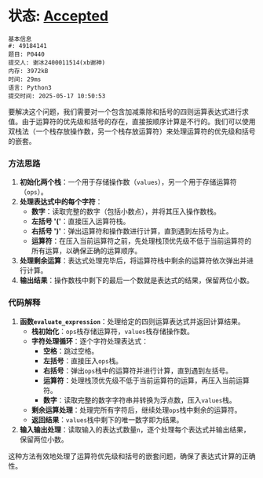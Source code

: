 # 状态: [Accepted](http://xzmdsa.openjudge.cn/2024hw1tmp/solution/48296796/)

```
基本信息
#: 49184141
题目: P0440
提交人: 谢冰2400011514(xb谢神)
内存: 3972kB
时间: 29ms
语言: Python3
提交时间: 2025-05-17 10:50:53
```

要解决这个问题，我们需要对一个包含加减乘除和括号的四则运算表达式进行求值。由于运算符的优先级和括号的存在，直接按顺序计算是不行的。我们可以使用双栈法（一个栈存放操作数，另一个栈存放运算符）来处理运算符的优先级和括号的嵌套。

### 方法思路
1. **初始化两个栈**：一个用于存储操作数（`values`），另一个用于存储运算符（`ops`）。
2. **处理表达式中的每个字符**：
   - **数字**：读取完整的数字（包括小数点），并将其压入操作数栈。
   - **左括号 '('**：直接压入运算符栈。
   - **右括号 ')'**：弹出运算符和操作数进行计算，直到遇到左括号为止。
   - **运算符**：在压入当前运算符之前，先处理栈顶优先级不低于当前运算符的所有运算，以确保正确的运算顺序。
3. **处理剩余运算**：表达式处理完毕后，将运算符栈中剩余的运算符依次弹出并进行计算。
4. **输出结果**：操作数栈中剩下的最后一个数就是表达式的结果，保留两位小数。

### 代码解释
1. **函数`evaluate_expression`**：处理给定的四则运算表达式并返回计算结果。
   - **栈初始化**：`ops`栈存储运算符，`values`栈存储操作数。
   - **字符处理循环**：逐个字符处理表达式：
     - **空格**：跳过空格。
     - **左括号**：直接压入`ops`栈。
     - **右括号**：弹出`ops`栈中的运算符并进行计算，直到遇到左括号。
     - **运算符**：处理栈顶优先级不低于当前运算符的运算，再压入当前运算符。
     - **数字**：读取完整的数字字符串并转换为浮点数，压入`values`栈。
   - **剩余运算处理**：处理完所有字符后，继续处理`ops`栈中剩余的运算符。
   - **返回结果**：`values`栈中剩下的唯一数字即为结果。
2. **输入输出处理**：读取输入的表达式数量`n`，逐个处理每个表达式并输出结果，保留两位小数。

这种方法有效地处理了运算符优先级和括号的嵌套问题，确保了表达式计算的正确性。


